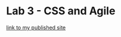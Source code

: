 # Lab 3 - CSS and Agile


[link to my published site](https://jesszhu71.github.io/sp23-cse110-lab3/)
